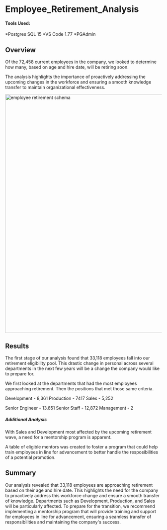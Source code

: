 # Employee_Retirement_Analysis

#### Tools Used:

*Postgres SQL 15
*VS Code 1.77
*PGAdmin

## Overview

Of the 72,458 current employees in the company, we looked to determine how many, based on age and hire date, will be retiring soon.  

The analysis highlights the importance of proactively addressing the upcoming changes in the workforce and ensuring a smooth knowledge transfer to maintain organizational effectiveness.

<img style='width: 80vw' alt='employee retirement schema' src='https://raw.githubusercontent.com/LJD0/Employee_Retirement_Analysis/blob/ea3d4a1070514de29cb06f359c6d9a3d9ce49c41/Data/output/Employee_Retirement_Schema.png'>

## Results

The first stage of our analysis found that 33,118 employees fall into our retirement eligibility pool.
This drastic change in personal across several departments in the next few years will be a change the company would like to prepare for.

 We first looked at the departments that had the most employees approaching retirement. Then the positions that met those same criteria.

Development - 8,361
Production - 7417
Sales - 5,252

Senior Engineer - 13.651
Senior Staff - 12,872
Management - 2

##### Additional Analysis

With Sales and Development most affected by the upcoming retirement wave, a need for a mentorship program is apparent. 

A table of eligible mentors was created to foster a program that could help train employees in line for advancement to better handle the resposibilities of a potential promotion. 

## Summary

Our analysis revealed that 33,118 employees are approaching retirement based on their age and hire date. This highlights the need for the company to proactively address this workforce change and ensure a smooth transfer of knowledge. Departments such as Development, Production, and Sales will be particularly affected. To prepare for the transition, we recommend implementing a mentorship program that will provide training and support for employees in line for advancement, ensuring a seamless transfer of responsibilities and maintaining the company's success.
